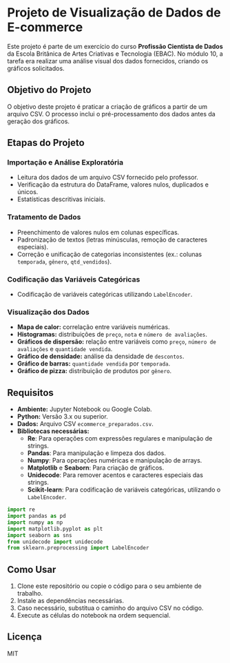 # Projeto de Visualização de Dados de E-commerce

Este projeto é parte de um exercício do curso **Profissão Cientista de Dados** da Escola Britânica de Artes Criativas e Tecnologia (EBAC). No módulo 10, a tarefa era realizar uma análise visual dos dados fornecidos, criando os gráficos solicitados.

## Objetivo do Projeto  

O objetivo deste projeto é praticar a criação de gráficos a partir de um arquivo CSV. O processo inclui o pré-processamento dos dados antes da geração dos gráficos.

## Etapas do Projeto
### Importação e Análise Exploratória
   - Leitura dos dados de um arquivo CSV fornecido pelo professor.
   - Verificação da estrutura do DataFrame, valores nulos, duplicados e únicos.
   - Estatísticas descritivas iniciais.

### Tratamento de Dados
   - Preenchimento de valores nulos em colunas específicas.
   - Padronização de textos (letras minúsculas, remoção de caracteres especiais).
   - Correção e unificação de categorias inconsistentes (ex.: colunas `temporada`, `gênero`, `qtd_vendidos`).

### Codificação das Variáveis Categóricas
   - Codificação de variáveis categóricas utilizando `LabelEncoder`.

### Visualização dos Dados
   - **Mapa de calor:** correlação entre variáveis numéricas.
   - **Histogramas:** distribuições de `preço`, `nota` e `número de avaliações`.
   - **Gráficos de dispersão:** relação entre variáveis como `preço`, `número de avaliações` e `quantidade vendida`.
   - **Gráfico de densidade:** análise da densidade de `descontos`.
   - **Gráfico de barras:** `quantidade vendida` por `temporada`.
   - **Gráfico de pizza:** distribuição de produtos por `gênero`.

## Requisitos

- **Ambiente:** Jupyter Notebook ou Google Colab.
- **Python:** Versão 3.x ou superior.  
- **Dados:** Arquivo CSV `ecommerce_preparados.csv`.  
- **Bibliotecas necessárias:**
  - **Re**: Para operações com expressões regulares e manipulação de strings.  
  - **Pandas**: Para manipulação e limpeza dos dados.  
  - **Numpy**: Para operações numéricas e manipulação de arrays.  
  - **Matplotlib** e **Seaborn**: Para criação de gráficos.  
  - **Unidecode**: Para remover acentos e caracteres especiais das strings.  
  - **Scikit-learn**: Para codificação de variáveis categóricas, utilizando o `LabelEncoder`.

```python  
import re
import pandas as pd
import numpy as np
import matplotlib.pyplot as plt
import seaborn as sns
from unidecode import unidecode
from sklearn.preprocessing import LabelEncoder
```
## Como Usar

1. Clone este repositório ou copie o código para o seu ambiente de trabalho.  
2. Instale as dependências necessárias.  
3. Caso necessário, substitua o caminho do arquivo CSV no código.  
4. Execute as células do notebook na ordem sequencial.  

## Licença

MIT
